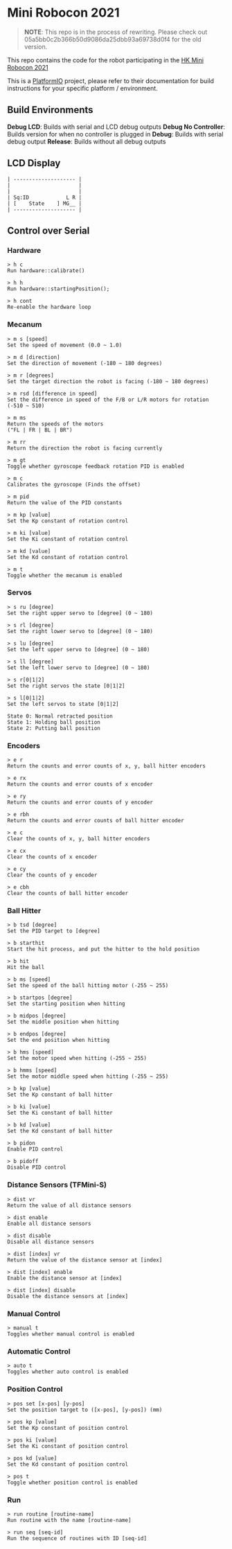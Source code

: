 # Mini Robocon 2021

> **NOTE**: This repo is in the process of rewriting. Please check out
> 05a5bb0c2b366b50d9086da25dbb93a69738d0f4 for the old version.

This repo contains the code for the robot participating in the
[HK Mini Robocon 2021](https://sites.google.com/view/mini-robocon-2020/home)

This is a [PlatformIO](https://platformio.org/) project, please refer to their
documentation for build instructions for your specific platform / environment.

## Build Environments

**Debug LCD**: Builds with serial and LCD debug outputs
**Debug No Controller**: Builds version for when no controller is plugged in
**Debug**: Builds with serial debug output
**Release**: Builds without all debug outputs

## LCD Display

```monospace
| -------------------- |
|                      |
|                      |
| Sq:ID            L R |
| [    State    ] MG__ |
| -------------------- |
```

## Control over Serial

### Hardware

```monospace
> h c
Run hardware::calibrate()

> h h
Run hardware::startingPosition();

> h cont
Re-enable the hardware loop
```

### Mecanum

```monospace
> m s [speed]
Set the speed of movement (0.0 ~ 1.0)

> m d [direction]
Set the direction of movement (-180 ~ 180 degrees)

> m r [degrees]
Set the target direction the robot is facing (-180 ~ 180 degrees)

> m rsd [difference in speed]
Set the difference in speed of the F/B or L/R motors for rotation (-510 ~ 510)

> m ms
Return the speeds of the motors
("FL | FR | BL | BR")

> m rr
Return the direction the robot is facing currently

> m gt
Toggle whether gyroscope feedback rotation PID is enabled

> m c
Calibrates the gyroscope (Finds the offset)

> m pid
Return the value of the PID constants

> m kp [value]
Set the Kp constant of rotation control

> m ki [value]
Set the Ki constant of rotation control

> m kd [value]
Set the Kd constant of rotation control

> m t
Toggle whether the mecanum is enabled
```

### Servos

```monospace
> s ru [degree]
Set the right upper servo to [degree] (0 ~ 180)

> s rl [degree]
Set the right lower servo to [degree] (0 ~ 180)

> s lu [degree]
Set the left upper servo to [degree] (0 ~ 180)

> s ll [degree]
Set the left lower servo to [degree] (0 ~ 180)

> s r[0|1|2]
Set the right servos the state [0|1|2]

> s l[0|1|2]
Set the left servos to state [0|1|2]

State 0: Normal retracted position
State 1: Holding ball position
State 2: Putting ball position
```

### Encoders

```monospace
> e r
Return the counts and error counts of x, y, ball hitter encoders

> e rx
Return the counts and error counts of x encoder

> e ry
Return the counts and error counts of y encoder

> e rbh
Return the counts and error counts of ball hitter encoder

> e c
Clear the counts of x, y, ball hitter encoders

> e cx
Clear the counts of x encoder

> e cy
Clear the counts of y encoder

> e cbh
Clear the counts of ball hitter encoder
```

### Ball Hitter

```monospace
> b tsd [degree]
Set the PID target to [degree]

> b starthit
Start the hit process, and put the hitter to the hold position

> b hit
Hit the ball

> b ms [speed]
Set the speed of the ball hitting motor (-255 ~ 255)

> b startpos [degree]
Set the starting position when hitting

> b midpos [degree]
Set the middle position when hitting

> b endpos [degree]
Set the end position when hitting

> b hms [speed]
Set the motor speed when hitting (-255 ~ 255)

> b hmms [speed]
Set the motor middle speed when hitting (-255 ~ 255)

> b kp [value]
Set the Kp constant of ball hitter

> b ki [value]
Set the Ki constant of ball hitter

> b kd [value]
Set the Kd constant of ball hitter

> b pidon
Enable PID control

> b pidoff
Disable PID control
```

### Distance Sensors (TFMini-S)

```monospace
> dist vr
Return the value of all distance sensors

> dist enable
Enable all distance sensors

> dist disable
Disable all distance sensors

> dist [index] vr
Return the value of the distance sensor at [index]

> dist [index] enable
Enable the distance sensor at [index]

> dist [index] disable
Disable the distance sensors at [index]
```

### Manual Control

```monospace
> manual t
Toggles whether manual control is enabled
```

### Automatic Control

```monospace
> auto t
Toggles whether auto control is enabled
```

### Position Control

```monospace
> pos set [x-pos] [y-pos]
Set the position target to ([x-pos], [y-pos]) (mm)

> pos kp [value]
Set the Kp constant of position control

> pos ki [value]
Set the Ki constant of position control

> pos kd [value]
Set the Kd constant of position control

> pos t
Toggle whether position control is enabled
```

### Run

```monospace
> run routine [routine-name]
Run routine with the name [routine-name]

> run seq [seq-id]
Run the sequence of routines with ID [seq-id]
```

